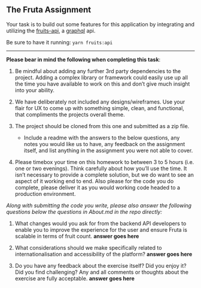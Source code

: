 ## The Fruta Assignment

Your task is to build out some features for this application by integrating and utilizing the [fruits-api](http://localhost:9000/graphql), a [graphql](https://graphql.org/learn/) api.

Be sure to have it running: `yarn fruits:api`

---

**Please bear in mind the following when completing this task**:
1. Be mindful about adding any further 3rd party dependencies to the project. Adding a
    complex library or framework could easily use up all the time you have available to
    work on this and don’t give much insight into your ability.

2. We have deliberately not included any designs/wireframes. Use your flair for UX to
    come up with something simple, clean, and functional, that compliments the projects overall theme.

3. The project should be cloned from this one and submitted as a zip file.
   * Include a readme with the answers to the below questions, any notes you would like us to have, any feedback on the assignment itself, and list anything in the assignment you were not able to cover.
  
4. Please timebox your time on this homework to between 3 to 5 hours (i.e. one or two
evenings). Think carefully about how you’ll use the time. It isn’t necessary to provide a complete solution, but we do want to see an aspect of it working end to end. Also please for the code you do complete, please deliver it as you would working code headed to a production environment.

*Along with submitting the code you write, please also answer the following questions below the questions in About.md in the repo directly:*

1. What changes would you ask for from the backend API developers to enable you to improve the experience for the user and ensure Fruta is scalable in terms of fruit count.
**answer goes here**

2. What considerations should we make specifically related to internationalisation and accessibility of the platform?
**answer goes here**

3. Do you have any feedback about the exercise itself? Did you enjoy it? Did you find challenging? Any and all comments or thoughts about the exercise are fully acceptable.
**answer goes here**

